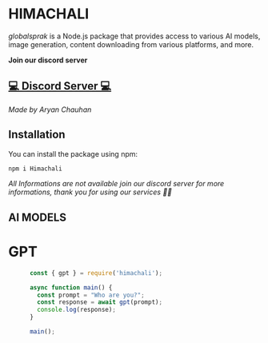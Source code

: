 # HIMACHALI

*globalsprak* is a Node.js package that provides access to various AI models, image generation, content downloading from various platforms, and more.

**Join our discord server**
## [💻 Discord Server 💻](https://discord.gg/BcswY2PE)
*Made by Aryan Chauhan*

## Installation

You can install the package using npm:

```bash
npm i Himachali
```

*All Informations are not available join our discord server for more informations, thank you for using our services 🌷🥰*


## AI MODELS

# GPT

```javascript
      const { gpt } = require('himachali');

      async function main() {
        const prompt = "Who are you?";
        const response = await gpt(prompt);
        console.log(response);
      }

      main();
